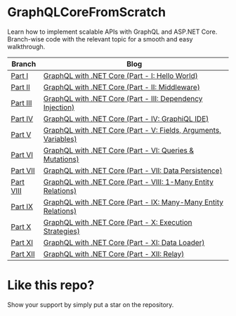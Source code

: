# GraphQLCoreFromScratch

Learn how to implement scalable APIs with GraphQL and ASP.NET Core. Branch-wise code with the relevant topic for a smooth and easy walkthrough.

| Branch      | Blog |
| ----------- | ----------- |
| [Part I](https://github.com/fiyazbinhasan/GraphQLCoreFromScratch/tree/Part-I-Hello-World-Console) | [GraphQL with .NET Core (Part - I: Hello World)](https://fiyazhasan.me/graphql-with-net-core-part-i/) |
| [Part II](https://github.com/fiyazbinhasan/GraphQLCoreFromScratch/tree/Part-II-Asp-Net-Middleware) | [GraphQL with .NET Core (Part - II: Middleware)](https://fiyazhasan.me/graphql-with-net-core-part-ii-middleware/) |
| [Part III](https://github.com/fiyazbinhasan/GraphQLCoreFromScratch/tree/Part-III-Dependency-Injection) | [GraphQL with .NET Core (Part - III: Dependency Injection)](https://fiyazhasan.me/graphql-with-net-core-part-iii-dependency-injection/) |
| [Part IV](https://github.com/fiyazbinhasan/GraphQLCoreFromScratch/tree/Part-IV-GraphiQL-IDE) | [GraphQL with .NET Core (Part - IV: GraphiQL IDE)](https://fiyazhasan.me/graphql-with-net-core-part-iv-graphiql-ide/) |
| [Part V](https://github.com/fiyazbinhasan/GraphQLCoreFromScratch/tree/Part-V-Fields-Arguments-Variables) | [GraphQL with .NET Core (Part - V: Fields, Arguments, Variables)](https://fiyazhasan.me/graphql-with-net-core-part-v-fields-arguments-variables/) |
| [Part VI](https://github.com/fiyazbinhasan/GraphQLCoreFromScratch/tree/Part-VI-Queries-And-Mutaions) | [GraphQL with .NET Core (Part - VI: Queries & Mutations)](https://fiyazhasan.me/graphql-with-net-core-part-vi-queries-and-mutations/) |
| [Part VII](https://github.com/fiyazbinhasan/GraphQLCoreFromScratch/tree/Part-VII-Data-Persistence) | [GraphQL with .NET Core (Part - VII: Data Persistence)](https://fiyazhasan.me/graphql-with-net-core-part-vii-data-persistence/) |
| [Part VIII](https://github.com/fiyazbinhasan/GraphQLCoreFromScratch/tree/Part-VIII-1-Many-Entity-Relations) | [GraphQL with .NET Core (Part - VIII: 1-Many Entity Relations)](https://fiyazhasan.me/graphql-with-net-core-part-viii-1-many-entity-relations/) |
| [Part IX](https://github.com/fiyazbinhasan/GraphQLCoreFromScratch/tree/Part-IX-Many-Many-Entity-Relations) | [GraphQL with .NET Core (Part - IX: Many-Many Entity Relations)](https://fiyazhasan.me/graphql-with-net-core-part-ix-many-many-entity-relations/) |
| [Part X](https://github.com/fiyazbinhasan/GraphQLCoreFromScratch/tree/Part-X-Execution-Strategies) | [GraphQL with .NET Core (Part - X: Execution Strategies)](https://fiyazhasan.me/graphql-with-net-core-part-x-execution-strategies/) |
| [Part XI](https://github.com/fiyazbinhasan/GraphQLCoreFromScratch/tree/Part-XI-DataLoader) | [GraphQL with .NET Core (Part - XI: Data Loader)](https://fiyazhasan.me/graphql-with-net-core-part-xi-dataloader/) |
| [Part XII](https://github.com/fiyazbinhasan/GraphQLCoreFromScratch/tree/Part-XII-Relay) | [GraphQL with .NET Core (Part - XII: Relay)](https://fiyazhasan.me/graphql-with-net-core-part-xii-relay/) |

# Like this repo?

Show your support by simply put a star on the repository.
